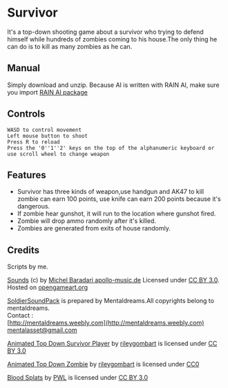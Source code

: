 # Survivor
It's a top-down shooting game about a survivor who trying to defend himself while hundreds of zombies coming to his house.The only thing he can do is to kill as many zombies as he can.
## Manual
Simply download and unzip. Because AI is written with RAIN AI, make sure you import [RAIN AI package](https://www.assetstore.unity3d.com/en/#!/content/23569)
## Controls
```
WASD to control movement
Left mouse button to shoot
Press R to reload
Press the '0''1''2' keys on the top of the alphanumeric keyboard or use scroll wheel to change weapon
```
## Features
* Survivor has three kinds of weapon,use handgun and AK47 to kill zombie can earn 100 points, use knife can earn 200 points because it's dangerous.
* If zombie hear gunshot, it will run to the location where gunshot fired.
* Zombie will drop ammo randomly after it's killed.
* Zombies are generated from exits of house randomly.

## Credits
Scripts by me.

[Sounds](http://opengameart.org/content/chaingun-pistol-rifle-shotgun-shots) (c) by [Michel Baradari apollo-music.de](http://www.apollo-music.de/) Licensed under [CC BY 3.0](https://creativecommons.org/licenses/by/3.0/). Hosted on [opengameart.org](http://opengameart.org/)

[SoldierSoundPack](https://www.assetstore.unity3d.com/en/#!/content/29662) is prepared by Mentaldreams.All copyrights belong to mentaldreams.  
Contact :  
[http://mentaldreams.weebly.com](http://mentaldreams.weebly.com)  
[mentalasset@gmail.com](mentalasset@gmail.com)

[Animated Top Down Survivor Player](http://opengameart.org/content/animated-top-down-survivor-player) by [rileygombart](http://opengameart.org/users/rileygombart) is licensed under [CC BY 3.0](https://creativecommons.org/licenses/by/3.0/)

[Animated Top Down Zombie](http://opengameart.org/content/animated-top-down-zombie) by [rileygombart](http://opengameart.org/users/rileygombart) is licensed under [CC0](https://creativecommons.org/publicdomain/zero/1.0/)

[Blood Splats](http://opengameart.org/content/blood-splats) by [PWL](http://opengameart.org/users/pwl) is licensed under [CC BY 3.0](https://creativecommons.org/licenses/by/3.0/)



